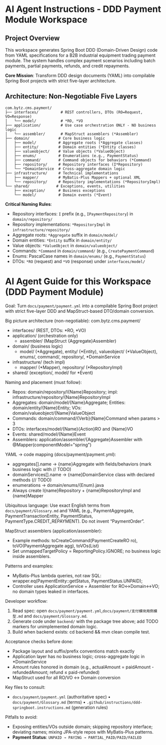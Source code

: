 # AI Agent Instructions - DDD Payment Module Workspace

## Project Overview
This workspace generates Spring Boot DDD (Domain-Driven Design) code from YAML specifications for a B2B industrial equipment trading payment module. The system handles complex payment scenarios including batch payments, partial payments, refunds, and credit repayments.

**Core Mission**: Transform DDD design documents (YAML) into compilable Spring Boot projects with strict five-layer architecture.

## Architecture: Non-Negotiable Five Layers

```
com.bytz.cms.payment/
├── interfaces/          # REST controllers, DTOs (RO=Request, VO=Response)
│   └── model/           # *RO, *VO
├── application/         # Use case orchestration ONLY - NO business logic
│   └── assembler/       # MapStruct assemblers (*Assembler)
├── domain/             # Core business logic
│   ├── model/          # Aggregate roots (*Aggregate classes)
│   ├── entity/         # Domain entities (*Entity classes)
│   ├── valueobject/    # Value objects (*ValueObject)
│   ├── enums/          # Enumerations (e.g., PaymentStatus)
│   ├── command/        # Command objects for behaviors (*Command)
│   ├── repository/     # Repository interfaces (I*Repository)
│   └── *DomainService  # Cross-aggregate domain logic
├── infrastructure/     # Technical implementations
│   ├── mapper/         # MyBatis-Plus Mappers + optional XML
│   └── repository/     # Repository implementations (*RepositoryImpl)
└── shared/            # Exceptions, events, utilities
    ├── exception/      # Business exceptions
    └── model/          # Domain events (*Event)
```

**Critical Naming Rules**:
- Repository interfaces: `I` prefix (e.g., `IPaymentRepository`) in `domain/repository/`
- Repository implementations: `*RepositoryImpl` in `infrastructure/repository/`
- Aggregate roots: `*Aggregate` suffix in `domain/model/`
- Domain entities: `*Entity` suffix in `domain/entity/`
- Value objects: `*ValueObject` in `domain/valueobject/`
- Commands: `*Command` in `domain/command/` (e.g., `CreatePaymentCommand`)
- Enums: PascalCase names in `domain/enums/` (e.g., `PaymentStatus`)
- DTOs: `*RO` (request) and `*VO` (response) under `interfaces/model/`
# AI Agent Guide for this Workspace (DDD Payment Module)

Goal: Turn `docs/payment/payment.yml` into a compilable Spring Boot project with strict five-layer DDD and MapStruct-based DTO/domain conversion.

Big picture architecture (non-negotiable):
com.bytz.cms.payment/
- interfaces/ (REST, DTOs: *RO, *VO)
- application/ (orchestration only)
  - assembler/ (MapStruct {Aggregate}Assembler)
- domain/ (business logic)
  - model/ (*Aggregate), entity/ (*Entity), valueobject/ (*ValueObject), enums/, command/, repository/, *DomainService
- infrastructure/ (tech impl)
  - mapper/ (*Mapper), repository/ (*RepositoryImpl)
- shared/ (exception/, model/ for *Event)

Naming and placement (must follow):
- Repos: domain/repository/I{Name}Repository; impl: infrastructure/repository/{Name}RepositoryImpl
- Aggregates: domain/model/{Name}Aggregate; Entities: domain/entity/{Name}Entity; VOs: domain/valueobject/{Name}ValueObject
- Commands: domain/command/{Verb}{Name}Command when params > 3
- DTOs: interfaces/model/{Name}{Action}RO and {Name}VO
- Events: shared/model/{Name}Event
- Assemblers: application/assembler/{Aggregate}Assembler with @Mapper(componentModel="spring")

YAML → code mapping (docs/payment/payment.yml):
- aggregates[].name → {name}Aggregate with fields/behaviors (mark business logic with // TODO)
- domainServices[].name → {name}DomainService class with declared methods (// TODO)
- enumerations → domain/enums/{Enum}.java
- Always create I{name}Repository + {name}RepositoryImpl and {name}Mapper

Ubiquitous language: Use exact English terms from `docs/payment/Glossary.md` and YAML (e.g., PaymentAggregate, PaymentTransactionEntity, PaymentStatus, PaymentType.CREDIT_REPAYMENT). Do not invent “PaymentOrder”.

MapStruct assemblers (application/assembler):
- Example methods: toCreateCommand(PaymentCreateRO ro), toVO(PaymentAggregate agg), toVOs(List<PaymentAggregate>)
- Set unmappedTargetPolicy = ReportingPolicy.IGNORE; no business logic inside assemblers.

Patterns and examples:
- MyBatis-Plus lambda queries, not raw SQL:
  wrapper.eq(PaymentEntity::getStatus, PaymentStatus.UNPAID);
- Controller uses ApplicationService + Assembler for RO↔Domain↔VO; no domain types leaked in interfaces.

Developer workflow:
1) Read spec: open `docs/payment/payment.yml`,`docs/payment/支付模块用例模型.md` and `docs/payment/Glossary.md`.
2) Generate code under `backend/` with the package tree above; add TODO markers for unimplemented domain logic.
3) Build when backend exists: cd backend && mvn clean compile test.

Acceptance checks before done:
- Package layout and suffix/prefix conventions match exactly
- Application layer has no business logic; cross-aggregate logic in *DomainService
- Amount rules honored in domain (e.g., actualAmount = paidAmount - refundedAmount; refund ≤ paid-refunded)
- MapStruct used for all RO/VO ↔ Domain conversion

Key files to consult:
- `docs/payment/payment.yml` (authoritative spec) • `docs/payment/Glossary.md` (terms) • `.github/instructions/ddd-springboot.instructions.md` (generation rules)

Pitfalls to avoid:
- Exposing entities/VOs outside domain; skipping repository interface; deviating names; mixing JPA-style repos with MyBatis-Plus patterns.
- **Payment Status**: `UNPAID → PAYING → PARTIAL_PAID/PAID/FAILED`
